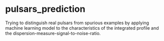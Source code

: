 # pulsars_prediction
Trying to distinguish real pulsars from spurious examples by applying machine learning model to the characteristics of the integrated profile and the dispersion-measure-signal-to-noise-ratio.
